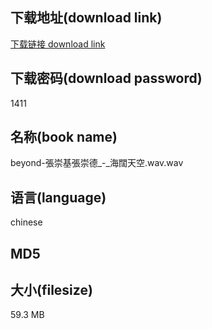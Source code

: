 ## 下载地址(download link)
[下载链接 download link](https://tutu365.netlify.app/?s=beyond-%E5%BC%B5%E5%B4%87%E5%9F%BA%E5%BC%B5%E5%B4%87%E5%BE%B7_-_%E6%B5%B7%E9%97%8A%E5%A4%A9%E7%A9%BA.wav)

## 下载密码(download password)
1411

## 名称(book name)
beyond-張崇基張崇德_-_海闊天空.wav.wav

## 语言(language)
chinese

## MD5


## 大小(filesize)
59.3 MB
